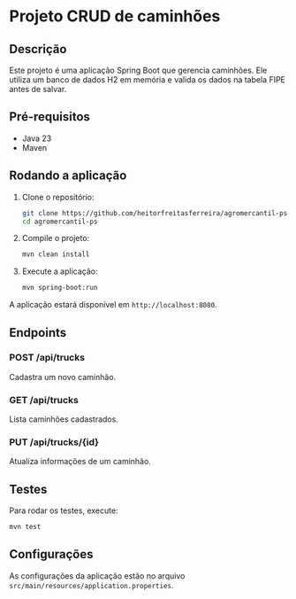 # Projeto CRUD de caminhões

## Descrição

Este projeto é uma aplicação Spring Boot que gerencia caminhões. Ele utiliza um banco de dados H2 em memória e valida os
dados na tabela FIPE antes de salvar.

## Pré-requisitos

- Java 23
- Maven

## Rodando a aplicação

1. Clone o repositório:
    ```sh
    git clone https://github.com/heitorfreitasferreira/agromercantil-ps
    cd agromercantil-ps
    ```

2. Compile o projeto:
    ```sh
    mvn clean install
    ```

3. Execute a aplicação:
    ```sh
    mvn spring-boot:run
    ```

A aplicação estará disponível em `http://localhost:8080`.

## Endpoints

### POST /api/trucks

Cadastra um novo caminhão.

### GET /api/trucks

Lista caminhões cadastrados.

### PUT /api/trucks/{id}

Atualiza informações de um caminhão.

## Testes

Para rodar os testes, execute:

```sh
mvn test
```

## Configurações

As configurações da aplicação estão no arquivo `src/main/resources/application.properties`.
